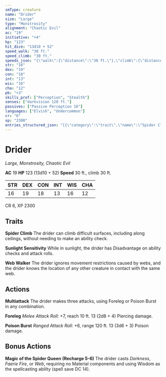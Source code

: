 ```yaml
---
smType: creature
name: "Drider"
size: "Large"
type: "Monstrosity"
alignment: "Chaotic Evil"
ac: "19"
initiative: "+4"
hp: "123"
hit_dice: "13d10 + 52"
speed_walk: "30 ft."
speed_climb: "30 ft."
speeds_json: "{\"walk\":{\"distance\":\"30 ft.\"},\"climb\":{\"distance\":\"30 ft.\"}}"
str: "16"
dex: "19"
con: "18"
int: "13"
wis: "16"
cha: "12"
pb: "+3"
skills_prof: ["Perception", "Stealth"]
senses: ["darkvision 120 ft."]
passives: ["Passive Perception 16"]
languages: ["Elvish", "Undercommon"]
cr: "6"
xp: "2300"
entries_structured_json: "[{\"category\":\"trait\",\"name\":\"Spider Climb\",\"text\":\"The drider can climb difficult surfaces, including along ceilings, without needing to make an ability check.\"},{\"category\":\"trait\",\"name\":\"Sunlight Sensitivity\",\"text\":\"While in sunlight, the drider has Disadvantage on ability checks and attack rolls.\"},{\"category\":\"trait\",\"name\":\"Web Walker\",\"text\":\"The drider ignores movement restrictions caused by webs, and the drider knows the location of any other creature in contact with the same web.\"},{\"category\":\"action\",\"name\":\"Multiattack\",\"text\":\"The drider makes three attacks, using Foreleg or Poison Burst in any combination.\"},{\"category\":\"action\",\"name\":\"Foreleg\",\"text\":\"*Melee Attack Roll:* +7, reach 10 ft. 13 (2d8 + 4) Piercing damage.\",\"kind\":\"Melee Attack Roll\",\"to_hit\":\"+7\",\"range\":\"10 ft\",\"damage\":\"13 (2d8 + 4) Piercing\"},{\"category\":\"action\",\"name\":\"Poison Burst\",\"text\":\"*Ranged Attack Roll:* +6, range 120 ft. 13 (3d6 + 3) Poison damage.\",\"kind\":\"Ranged Attack Roll\",\"to_hit\":\"+6\",\"range\":\"120 ft\",\"damage\":\"13 (3d6 + 3) Poison\"},{\"category\":\"bonus\",\"name\":\"Magic of the Spider Queen\",\"recharge\":\"Recharge 5-6\",\"text\":\"The drider casts *Darkness*, *Faerie Fire*, or *Web*, requiring no Material components and using Wisdom as the spellcasting ability (spell save DC 14).\"}]"
---
```


# Drider
*Large, Monstrosity, Chaotic Evil*

**AC** 19
**HP** 123 (13d10 + 52)
**Speed** 30 ft., climb 30 ft.

| STR | DEX | CON | INT | WIS | CHA |
| --- | --- | --- | --- | --- | --- |
| 16 | 19 | 18 | 13 | 16 | 12 |

CR 6, XP 2300

## Traits

**Spider Climb**
The drider can climb difficult surfaces, including along ceilings, without needing to make an ability check.

**Sunlight Sensitivity**
While in sunlight, the drider has Disadvantage on ability checks and attack rolls.

**Web Walker**
The drider ignores movement restrictions caused by webs, and the drider knows the location of any other creature in contact with the same web.

## Actions

**Multiattack**
The drider makes three attacks, using Foreleg or Poison Burst in any combination.

**Foreleg**
*Melee Attack Roll:* +7, reach 10 ft. 13 (2d8 + 4) Piercing damage.

**Poison Burst**
*Ranged Attack Roll:* +6, range 120 ft. 13 (3d6 + 3) Poison damage.

## Bonus Actions

**Magic of the Spider Queen (Recharge 5-6)**
The drider casts *Darkness*, *Faerie Fire*, or *Web*, requiring no Material components and using Wisdom as the spellcasting ability (spell save DC 14).
